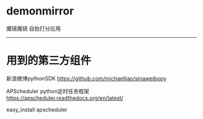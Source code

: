 demonmirror
===========

魔镜魔镜  自拍打分应用

-----------
用到的第三方组件
===========

新浪微博pythonSDK
https://github.com/michaelliao/sinaweibopy



APScheduler python定时任务框架 https://apscheduler.readthedocs.org/en/latest/

easy_install apscheduler
